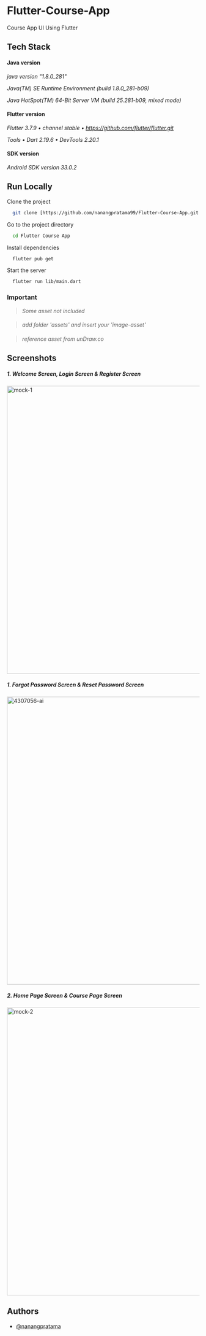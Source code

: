 # Flutter-Course-App
Course App UI Using Flutter

## Tech Stack

#### Java version
_java version "1.8.0_281"_

_Java(TM) SE Runtime Environment (build 1.8.0_281-b09)_

_Java HotSpot(TM) 64-Bit Server VM (build 25.281-b09, mixed mode)_

#### Flutter version
_Flutter 3.7.9 • channel stable • https://github.com/flutter/flutter.git_

_Tools • Dart 2.19.6 • DevTools 2.20.1_

#### SDK version
_Android SDK version 33.0.2_


## Run Locally

Clone the project

```bash
  git clone [https://github.com/nanangpratama99/Flutter-Course-App.git
```

Go to the project directory

```bash
  cd Flutter Course App
```

Install dependencies

```bash
  flutter pub get
```

Start the server

```bash
  flutter run lib/main.dart
```

### Important
> _Some asset not included_ 
####
> _add folder 'assets' and insert your 'image-asset'_
####
> _reference asset from unDraw.co_
    
## Screenshots
##### 1. Welcome Screen, Login Screen & Register Screen
####

<img width="750" alt="mock-1" src="https://github.com/nanangpratama99/Login-Register-App/assets/111034379/519e40f0-eb85-4fb8-bb64-df503433a7d1">

##### 1. Forgot Password Screen & Reset Password Screen
####

<img width="750" alt="4307056-ai" src="https://github.com/nanangpratama99/Flutter-Course-App/assets/111034379/3a4bd0b8-a690-43cb-b31c-61b843a01ff1">

##### 2. Home Page Screen & Course Page Screen
####

<img width="750" alt="mock-2" src="https://github.com/nanangpratama99/Login-Register-App/assets/111034379/3712579e-5ad3-46d5-8f5e-224c267890f9">


## Authors

- [@nanangpratama](https://github.com/nanangpratama99)

